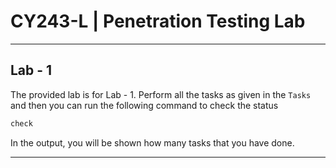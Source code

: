 # CY243-L | Penetration Testing Lab

---

## Lab - 1

The provided lab is for Lab - 1. Perform all the tasks as given in the `Tasks` and then you can run the following command to check the status

```bash
check
```

In the output, you will be shown how many tasks that you have done.

---
